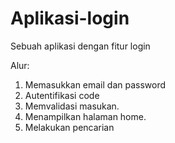 # Aplikasi-login
Sebuah aplikasi dengan fitur login

Alur:
1. Memasukkan email dan password
2. Autentifikasi code
3. Memvalidasi masukan.
4. Menampilkan halaman home.
5. Melakukan pencarian
